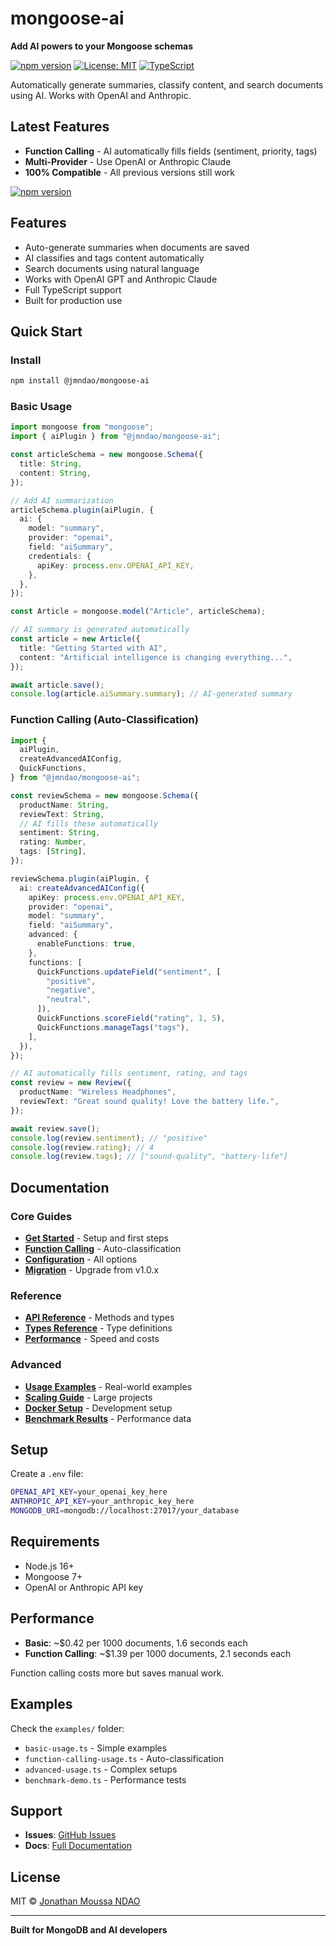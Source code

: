 # mongoose-ai

**Add AI powers to your Mongoose schemas**

[![npm version](https://img.shields.io/npm/v/@jmndao/mongoose-ai.svg)](https://www.npmjs.com/package/@jmndao/mongoose-ai)
[![License: MIT](https://img.shields.io/badge/License-MIT-yellow.svg)](https://opensource.org/licenses/MIT)
[![TypeScript](https://img.shields.io/badge/TypeScript-Ready-blue.svg)](https://www.typescriptlang.org/)

Automatically generate summaries, classify content, and search documents using AI. Works with OpenAI and Anthropic.

## Latest Features

- **Function Calling** - AI automatically fills fields (sentiment, priority, tags)
- **Multi-Provider** - Use OpenAI or Anthropic Claude  
- **100% Compatible** - All previous versions still work

[![npm version](https://img.shields.io/npm/v/@jmndao/mongoose-ai.svg)](https://www.npmjs.com/package/@jmndao/mongoose-ai)

## Features

- Auto-generate summaries when documents are saved
- AI classifies and tags content automatically
- Search documents using natural language
- Works with OpenAI GPT and Anthropic Claude
- Full TypeScript support
- Built for production use

## Quick Start

### Install

```bash
npm install @jmndao/mongoose-ai
```

### Basic Usage

```typescript
import mongoose from "mongoose";
import { aiPlugin } from "@jmndao/mongoose-ai";

const articleSchema = new mongoose.Schema({
  title: String,
  content: String,
});

// Add AI summarization
articleSchema.plugin(aiPlugin, {
  ai: {
    model: "summary",
    provider: "openai",
    field: "aiSummary",
    credentials: {
      apiKey: process.env.OPENAI_API_KEY,
    },
  },
});

const Article = mongoose.model("Article", articleSchema);

// AI summary is generated automatically
const article = new Article({
  title: "Getting Started with AI",
  content: "Artificial intelligence is changing everything...",
});

await article.save();
console.log(article.aiSummary.summary); // AI-generated summary
```

### Function Calling (Auto-Classification)

```typescript
import {
  aiPlugin,
  createAdvancedAIConfig,
  QuickFunctions,
} from "@jmndao/mongoose-ai";

const reviewSchema = new mongoose.Schema({
  productName: String,
  reviewText: String,
  // AI fills these automatically
  sentiment: String,
  rating: Number,
  tags: [String],
});

reviewSchema.plugin(aiPlugin, {
  ai: createAdvancedAIConfig({
    apiKey: process.env.OPENAI_API_KEY,
    provider: "openai",
    model: "summary",
    field: "aiSummary",
    advanced: {
      enableFunctions: true,
    },
    functions: [
      QuickFunctions.updateField("sentiment", [
        "positive",
        "negative",
        "neutral",
      ]),
      QuickFunctions.scoreField("rating", 1, 5),
      QuickFunctions.manageTags("tags"),
    ],
  }),
});

// AI automatically fills sentiment, rating, and tags
const review = new Review({
  productName: "Wireless Headphones",
  reviewText: "Great sound quality! Love the battery life.",
});

await review.save();
console.log(review.sentiment); // "positive"
console.log(review.rating); // 4
console.log(review.tags); // ["sound-quality", "battery-life"]
```

## Documentation

### Core Guides

- **[Get Started](docs/get-started.md)** - Setup and first steps
- **[Function Calling](docs/function-calling.md)** - Auto-classification
- **[Configuration](docs/configuration.md)** - All options
- **[Migration](docs/migration.md)** - Upgrade from v1.0.x

### Reference

- **[API Reference](docs/api-reference.md)** - Methods and types
- **[Types Reference](docs/types-reference.md)** - Type definitions
- **[Performance](docs/performance.md)** - Speed and costs

### Advanced

- **[Usage Examples](docs/examples/usage-examples.md)** - Real-world examples
- **[Scaling Guide](docs/guides/scaling-guide.md)** - Large projects
- **[Docker Setup](docs/guides/docker-setup.md)** - Development setup
- **[Benchmark Results](docs/annexes/benchmark-results.md)** - Performance data

## Setup

Create a `.env` file:

```bash
OPENAI_API_KEY=your_openai_key_here
ANTHROPIC_API_KEY=your_anthropic_key_here
MONGODB_URI=mongodb://localhost:27017/your_database
```

## Requirements

- Node.js 16+
- Mongoose 7+
- OpenAI or Anthropic API key

## Performance

- **Basic**: ~$0.42 per 1000 documents, 1.6 seconds each
- **Function Calling**: ~$1.39 per 1000 documents, 2.1 seconds each

Function calling costs more but saves manual work.

## Examples

Check the `examples/` folder:

- `basic-usage.ts` - Simple examples
- `function-calling-usage.ts` - Auto-classification
- `advanced-usage.ts` - Complex setups
- `benchmark-demo.ts` - Performance tests

## Support

- **Issues**: [GitHub Issues](https://github.com/jmndao/mongoose-ai/issues)
- **Docs**: [Full Documentation](docs/)

## License

MIT © [Jonathan Moussa NDAO](https://github.com/jmndao)

---

**Built for MongoDB and AI developers**
